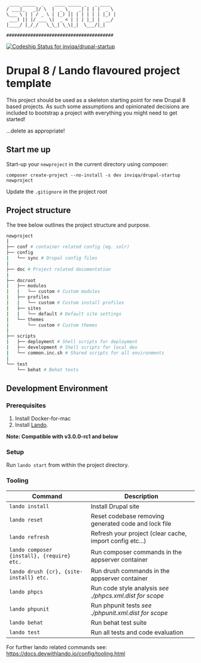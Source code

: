 ```
 ____ _____  _    ____ _____ _   _ ____  
/ ___|_   _|/ \  |  _ \_   _| | | |  _ \ 
\___ \ | | / _ \ | |_) || | | | | | |_) |
 ___) || |/ ___ \|  _ < | | | |_| |  __/ 
|____/ |_/_/   \_\_| \_\|_|  \___/|_|    

########################################
```

[![Codeship Status for inviqa/drupal-startup](https://app.codeship.com/projects/0e9dd740-1689-0137-368c-02228243811b/status?branch=develop)](https://app.codeship.com/projects/327924)

# Drupal 8 / Lando flavoured project template

This project should be used as a skeleton starting point for new Drupal 8 based projects. As such some assumptions
and opinionated decisions are included to bootstrap a project with everything you might need to get started!

...delete as appropriate!

## Start me up

Start-up your `newproject` in the current directory using composer:

`composer create-project --no-install -s dev inviqa/drupal-startup newproject`

Update the `.gitignore` in the project root

## Project structure

The tree below outlines the project structure and purpose.

```bash
newproject
|
├── conf # container related config (eg. solr)
├── config
|   └── sync # Drupal config files
|
├── doc # Project related documentation 
|
├── docroot
|   ├── modules
|   |   └── custom # Custom modules
|   ├── profiles
|   |   └── custom # Custom install profiles
|   ├── sites
|   |   └── default # Default site settings
|   └── themes 
|       └── custom # Custom themes
|
├── scripts
|   ├── deployment # Shell scripts for deployment
|   ├── development # Shell scripts for local dev
|   └── common.inc.sh # Shared scripts for all environments
|
└── test
    └── behat # Behat tests
``` 


## Development Environment

### Prerequisites

1. Install Docker-for-mac
2. Install [Lando](https://docs.devwithlando.io/installation/installing.html).

**Note: Compatible with v3.0.0-rc1 and below**

### Setup

Run `lando start` from within the project directory.

### Tooling

| Command                                       | Description                                             |
|---                                            |---                                                      |
|`lando install`                                |Install Drupal site                                      |
|`lando reset`                                  |Reset codebase removing generated code and lock file     |
|`lando refresh`                                |Refresh your project (clear cache, import config etc...) |
|`lando composer {install}, {require} etc.`     |Run composer commands in the appserver container         |
|`lando drush {cr}, {site-install} etc.`        |Run drush commands in the appserver container            |
|`lando phpcs`                                  |Run code style analysis _see ./phpcs.xml.dist for scope_ |
|`lando phpunit`                                |Run phpunit tests _see ./phpunit.xml.dist for scope_     |
|`lando behat`                                  |Run behat test suite                                     |
|`lando test`                                   |Run all tests and code evaluation                        |

For further lando related commands see: https://docs.devwithlando.io/config/tooling.html
